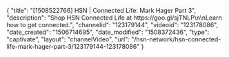 {
    "title": "[1508522766] HSN | Connected Life: Mark Hager Part 3",
    "description": "Shop HSN Connected Life at https:\/\/goo.gl\/sjTNLP\n\nLearn how to get connected.",
    "channelid": "123179144",
    "videoid": "123178086",
    "date_created": "1506714695",
    "date_modified": "1508372436",
    "type": "captivate",
    "layout": "channelVideo",
    "url": "\/hsn-network\/hsn-connected-life-mark-hager-part-3\/123179144-123178086"
}